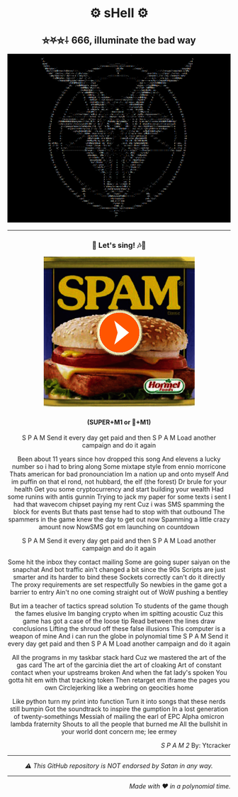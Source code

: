<div align="center">
<h1>⚙️ sHell ⚙️</h1>
<h2>⛤⛧⛥⸸ 666, illuminate the bad way</h2>
<img src="./Assets/sHell-icon.png" alt="SpamGod ASCII Art"/>
</div>

---

<div align="center">
<h3>📧 Let's sing! 🎶🎵</h3>
<figure>
<a href="https://soundcloud.com/ytcracker/s-p-a-m-2" target="_blank">
<img src="./Assets/click-on-it-and-listen-to-ytcracker.png" alt="Click me and Spam The Nation">
</a>
</figure>
<h4>(SUPER+M1 or 🍎+M1)</h4>
</div>

<div align="center">
S P A M
Send it every day get paid and then
S P A M
Load another campaign and do it again

Been about 11 years since hov dropped this song
And elevens a lucky number so i had to bring along
Some mixtape style from ennio morricone
Thats american for bad pronounciation
Im a nation up and onto myself
And im puffin on that el rond, not hubbard, the elf (the forest)
Dr brule for your health
Get you some cryptocurrency and start building your wealth
Had some runins with antis gunnin
Trying to jack my paper for some texts i sent
I had that wavecom chipset paying my rent
Cuz i was SMS spamming the block for events
But thats past tense had to stop with that outbound
The spammers in the game knew the day to get out now
Spamming a little crazy amount now
NowSMS got em launching on countdown

S P A M
Send it every day get paid and then
S P A M
Load another campaign and do it again

Some hit the inbox they contact mailing
Some are going super saiyan on the snapchat
And bot traffic ain't changed a bit since the 90s
Scripts are just smarter and its harder to bind these
Sockets correctly can't do it directly
The proxy requirements are set respectfully
So newbies in the game got a barrier to entry
Ain't no one coming straight out of WoW pushing a bentley

But im a teacher of tactics spread solution
To students of the game though the fames elusive
Im banging crypto when im spitting acoustic
Cuz this game has got a case of the loose tip
Read between the lines draw conclusions
Lifting the shroud off these false illusions
This computer is a weapon of mine
And i can run the globe in polynomial time
S P A M
Send it every day get paid and then
S P A M
Load another campaign and do it again

All the programs in my taskbar stack hard
Cuz we mastered the art of the gas card
The art of the garcinia diet the art of cloaking
Art of constant contact when your upstreams broken
And when the fat lady's spoken
You gotta hit em with that tracking token
Then retarget em iframe the pages you own
Circlejerking like a webring on geocities home

Like python turn my print into function
Turn it into songs that these nerds still bumpin
Got the soundtrack to inspire the gumption
In a lost generation of twenty-somethings
Messiah of mailing the earl of EPC
Alpha omicron lambda fraternity
Shouts to all the people that burned me
All the bullshit in your world dont concern me; lee ermey
</div>

<p align="right">
<cite>S P A M 2</cite>
By: Ytcracker
</p>

<hr>

<p align="center"><em>⚠️ This GitHub repository is NOT endorsed by Satan in any way.</em></p>

<hr>

<p align="right"><em>Made with ❤️ in a polynomial time.</em></p>
